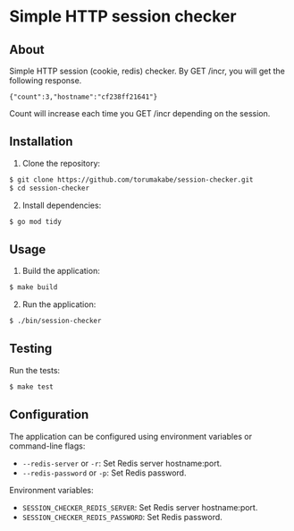 # Simple HTTP session checker

## About <a name = "about"></a>
Simple HTTP session (cookie, redis) checker. By GET /incr, you will get the following response.

```
{"count":3,"hostname":"cf238ff21641"}
```

Count will increase each time you GET /incr depending on the session.

## Installation

1. Clone the repository:

```sh
$ git clone https://github.com/torumakabe/session-checker.git
$ cd session-checker
```

2. Install dependencies:

```sh
$ go mod tidy
```

## Usage

1. Build the application:

```sh
$ make build
```

2. Run the application:

```sh
$ ./bin/session-checker
```

## Testing

Run the tests:

```sh
$ make test
```

## Configuration

The application can be configured using environment variables or command-line flags:

- `--redis-server` or `-r`: Set Redis server hostname:port.
- `--redis-password` or `-p`: Set Redis password.

Environment variables:

- `SESSION_CHECKER_REDIS_SERVER`: Set Redis server hostname:port.
- `SESSION_CHECKER_REDIS_PASSWORD`: Set Redis password.
